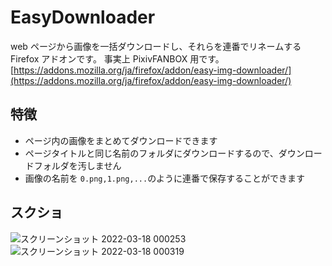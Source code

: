# EasyDownloader

web ページから画像を一括ダウンロードし、それらを連番でリネームする Firefox アドオンです。
事実上 PixivFANBOX 用です。
[https://addons.mozilla.org/ja/firefox/addon/easy-img-downloader/](https://addons.mozilla.org/ja/firefox/addon/easy-img-downloader/)

## 特徴

- ページ内の画像をまとめてダウンロードできます
- ページタイトルと同じ名前のフォルダにダウンロードするので、ダウンロードフォルダを汚しません
- 画像の名前を `0.png,1.png,...`のように連番で保存することができます

## スクショ

![スクリーンショット 2022-03-18 000253](https://user-images.githubusercontent.com/72956592/158833864-19912a48-6b27-4bda-8d33-8fd6789c84b4.png)
![スクリーンショット 2022-03-18 000319](https://user-images.githubusercontent.com/72956592/158833870-d97a08c2-0556-4bfd-abc9-a15ffed43290.png)
